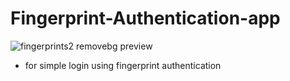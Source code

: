 # Fingerprint-Authentication-app

![fingerprints2 removebg preview](https://user-images.githubusercontent.com/54323039/85771907-fc2c4500-b739-11ea-9296-04d584d9394c.jpg)

- for simple login using fingerprint authentication
